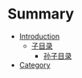 # Summary
* [Introduction](README.md)
  - [子目录](Graph.md)
    - [孙子目录](MyBatisException.md)
* [Category](README.md)


